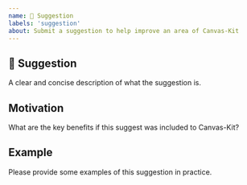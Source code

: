 ```yaml
---
name: 🚀 Suggestion
labels: 'suggestion'
about: Submit a suggestion to help improve an area of Canvas-Kit
---
```


## 🚀 Suggestion

A clear and concise description of what the suggestion is.

## Motivation

What are the key benefits if this suggest was included to Canvas-Kit?

## Example

Please provide some examples of this suggestion in practice.

